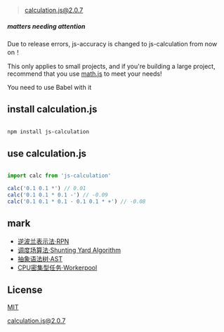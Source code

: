 > calculation.js@2.0.7

##### matters needing attention

Due to release errors, js-accuracy is changed to js-calculation from now on！

This only applies to small projects, and if you're building a large project, recommend that you use [math.js](https://github.com/josdejong/mathjs) to meet your needs!

You need to use Babel with it

## install calculation.js

```bash

npm install js-calculation

```

## use calculation.js

``` javascript

import calc from 'js-calculation'

calc('0.1 0.1 *') // 0.01
calc('0.1 0.1 * 0.1 -') // -0.09
calc('0.1 0.1 * 0.1 - 0.1 0.1 * +') // -0.08

```

## mark

+ [逆波兰表示法·RPN](https://zh.wikipedia.org/wiki/%E9%80%86%E6%B3%A2%E5%85%B0%E8%A1%A8%E7%A4%BA%E6%B3%95)
+ [调度场算法·Shunting Yard Algorithm](https://zh.wikipedia.org/wiki/%E8%B0%83%E5%BA%A6%E5%9C%BA%E7%AE%97%E6%B3%95)
+ [抽象语法树·AST](https://mathjs.org/docs/expressions/expression_trees.html)
+ [CPU密集型任务·Workerpool](https://github.com/josdejong/workerpool)

##  License

[MIT](http://opensource.org/licenses/MIT)

[calculation.js@2.0.7](https://github.com/noteScript/js-calculation.git)
